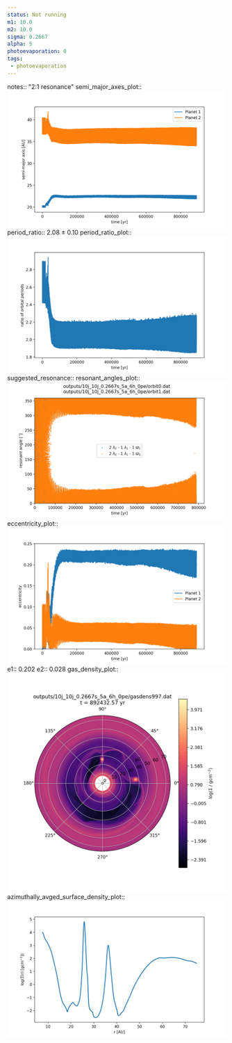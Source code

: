 ```yaml
---
status: Not running
m1: 10.0
m2: 10.0
sigma: 0.2667
alpha: 5
photoevaporation: 0
tags:
 - photoevaporation
---
```


notes:: "2:1 resonance"
semi_major_axes_plot:: ![semi_major_axes_10j_10j_0.2667s_5a_6h_0pe.png](plots/semi_major_axes/semi_major_axes_10j_10j_0.2667s_5a_6h_0pe.png)
period_ratio:: 2.08 ± 0.10
period_ratio_plot:: ![period_ratio_10j_10j_0.2667s_5a_6h_0pe.png](plots/period_ratio/period_ratio_10j_10j_0.2667s_5a_6h_0pe.png)
suggested_resonance:: 
resonant_angles_plot:: ![resonant_angles_10j_10j_0.2667s_5a_6h_0pe.png](plots/resonant_angles/resonant_angles_10j_10j_0.2667s_5a_6h_0pe.png)
eccentricity_plot:: ![eccentricity_10j_10j_0.2667s_5a_6h_0pe.png](plots/eccentricity/eccentricity_10j_10j_0.2667s_5a_6h_0pe.png)
e1:: 0.202
e2:: 0.028
gas_density_plot:: ![gas_density_10j_10j_0.2667s_5a_6h_0pe.png](plots/gas_density/gas_density_10j_10j_0.2667s_5a_6h_0pe.png)
azimuthally_avged_surface_density_plot:: ![azimuthally_avged_surface_density_10j_10j_0.2667s_5a_6h_0pe.png](plots/azimuthally_avged_surface_density/azimuthally_avged_surface_density_10j_10j_0.2667s_5a_6h_0pe.png)
